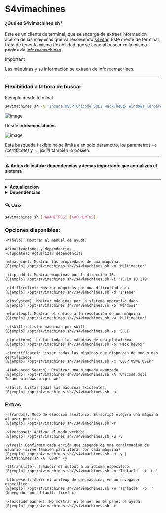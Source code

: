 # S4vimachines

#### ¿Qué es S4vimachines.sh?
Este es un cliente de terminal, que se encarga de extraer información acerca de las máquinas que va resolviendo [s4vitar](https://www.youtube.com/s4vitar). Este cliente de terminal, trata de tener la misma flexibilidad que se tiene al buscar en la misma página de [infosecmachines](https://infosecmachines.io). 
> [!IMPORTANT]
> Las máquinas y su información se extraen de [infosecmachines](https://infosecmachines.io/api/machines).

---
### Flexibilidad a la hora de buscar

Ejemplo desde terminal

```bash
s4vimachines.sh -A 'Insane OSCP Unicode SQLI HackTheBox Windows Kerberos OSWE'
```

![image](https://github.com/user-attachments/assets/15e5dd3e-3189-4d9f-9ad3-d5300f421f01)


Desde **infosecmachines**

![image](https://github.com/user-attachments/assets/babdc8b8-c82e-42f5-8b26-b3fe16d2b805)

Esta busqueda flexible no se limita a un solo parametro, los parametros `-c` *(certificate)* y `-s` *(skill)* también lo poseen.

---

#### ⚠️ Antes de instalar dependencias y demas importante que actualizes el sistema

---

<details>
  <summary><b>Actualización</b></summary>

  ### Debian
  
  ```bash
  sudo apt update && sudo apt upgrade -y # Para distribuciones basadas en debian
  sudo apt update && sudo parrot-upgrade -y # Para el delicado de Parrot
  ```
---

  ### Arch
  ```bash
  sudo pacman -Syu --noconfirm   # Usando pacman (gestor oficial)
  sudo paru -Syu --noconfirm     # Usando paru (AUR helper basado en pacman)
  sudo yay -Syu --noconfirm      # Usando yay (otro AUR helper basado en pacman)
  ```
---

</details>  

<details>
  <summary><b>Dependencias</b></summary>

  ### Debian
  
  ```bash
  sudo apt install coreutils util-linux npm nodejs bc moreutils translate-shell -y
  sudo apt install node-js-beautify -y 
  ```
---

  ### Arch
  
  ```bash
  sudo pacman -S coreutils npm nodejs bc moreutils translate-shell --noconfirm
  sudo npm install -g js-beautify 
  ```

---

</details>


### 🔍 Uso

```bash
s4vimachines.sh [PARAMETROS] [ARGUMENTOS]
```

### Opciones disponibles:

```
-h(help): Mostrar el manual de ayuda.

Actualizaciones y dependencias
-u(update): Actualizar dependencias

-m(machine): Mostrar las propiedades de una máquina.
[Ejemplo] /opt/s4vimachines.sh//s4vimachines.sh -m 'Multimaster'

-i(ip_addr): Mostrar máquinas por la dirección IP.
[Ejemplo] /opt/s4vimachines.sh//s4vimachines.sh -i '10.10.10.179'

-d(difficulty): Mostrar máquinas por una dificultad dada.
[Ejemplo] /opt/s4vimachines.sh//s4vimachines.sh -d 'Insane'

-o(osSystem): Mostrar máquinas por un sistema operativo dado.
[Ejemplo] /opt/s4vimachines.sh//s4vimachines.sh -o 'Windows'

-w(writeup): Mostrar el enlace a la resolución de una máquina
[Ejemplo] /opt/s4vimachines.sh//s4vimachines.sh -w 'Multimaster'

-s(skill): Listar máquinas por skill
[Ejemplo] /opt/s4vimachines.sh//s4vimachines.sh -s 'SQLI'

-p(platform): Listar todas las máquinas de una plataforma
[Ejemplo] /opt/s4vimachines.sh//s4vimachines.sh -p 'HackTheBox'

-c(certificate): Listar todas las máquinas que dispongan de uno o mas certificados
[Ejemplo] /opt/s4vimachines.sh//s4vimachines.sh -c 'OSCP OSWE OSEP'

-A(Advanced Search): Realizar una busqueda avanzada.
[Ejemplo] /opt/s4vimachines.sh//s4vimachines.sh -A 'Unicode Sqli Insane windows oscp oswe'

-a(all): Listar todas las máquinas existentes.
[Ejemplo] /opt/s4vimachines.sh//s4vimachines.sh -a 
```



### Extras
```
-r(random): Modo de elección aleatorio. El script elegira una máquina al azar por ti.
[Ejemplo] /opt/s4vimachines.sh//s4vimachines.sh -r

-v(verbose): Activar el modo verbose
[Ejemplo] /opt/s4vimachines.sh//s4vimachines.sh -u -v

-y(yes): Confirmar cada acción que dependa de una confirmación de usuario (sirve también para iterar por cada máquina)
[Ejemplo] /opt/s4vimachines.sh//s4vimachines.sh -u -y | s4vimachines.sh -A 'CSRF' -y

-t(translate): Traducir el output a un idioma especifico.
[Ejemplo] /opt/s4vimachines.sh//s4vimachines.sh -m 'Tentacle' -t 'es'

-b(browser): Abrir el writeup de una máquina, en un navegador especifico.
[Ejemplo] /opt/s4vimachines.sh//s4vimachines.sh -w 'Tentacle' -b '' (Navegador por default: firefox)

-x(exclude banner): No mostrar el banner en el panel de ayida.
[Ejemplo] /opt/s4vimachines.sh//s4vimachines.sh -x 
```
